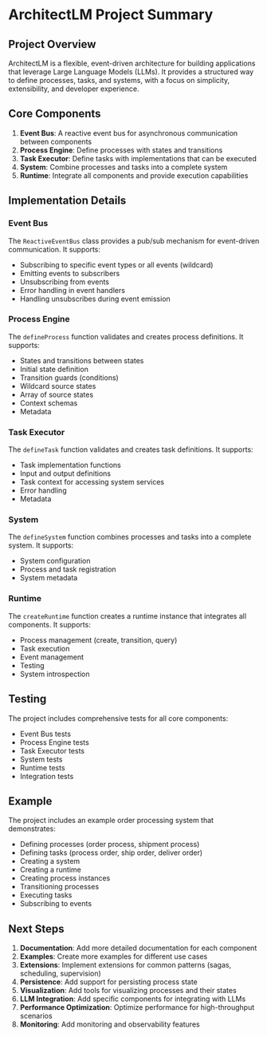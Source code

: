 # ArchitectLM Project Summary

## Project Overview

ArchitectLM is a flexible, event-driven architecture for building applications that leverage Large Language Models (LLMs). It provides a structured way to define processes, tasks, and systems, with a focus on simplicity, extensibility, and developer experience.

## Core Components

1. **Event Bus**: A reactive event bus for asynchronous communication between components
2. **Process Engine**: Define processes with states and transitions
3. **Task Executor**: Define tasks with implementations that can be executed
4. **System**: Combine processes and tasks into a complete system
5. **Runtime**: Integrate all components and provide execution capabilities

## Implementation Details

### Event Bus

The `ReactiveEventBus` class provides a pub/sub mechanism for event-driven communication. It supports:
- Subscribing to specific event types or all events (wildcard)
- Emitting events to subscribers
- Unsubscribing from events
- Error handling in event handlers
- Handling unsubscribes during event emission

### Process Engine

The `defineProcess` function validates and creates process definitions. It supports:
- States and transitions between states
- Initial state definition
- Transition guards (conditions)
- Wildcard source states
- Array of source states
- Context schemas
- Metadata

### Task Executor

The `defineTask` function validates and creates task definitions. It supports:
- Task implementation functions
- Input and output definitions
- Task context for accessing system services
- Error handling
- Metadata

### System

The `defineSystem` function combines processes and tasks into a complete system. It supports:
- System configuration
- Process and task registration
- System metadata

### Runtime

The `createRuntime` function creates a runtime instance that integrates all components. It supports:
- Process management (create, transition, query)
- Task execution
- Event management
- Testing
- System introspection

## Testing

The project includes comprehensive tests for all core components:
- Event Bus tests
- Process Engine tests
- Task Executor tests
- System tests
- Runtime tests
- Integration tests

## Example

The project includes an example order processing system that demonstrates:
- Defining processes (order process, shipment process)
- Defining tasks (process order, ship order, deliver order)
- Creating a system
- Creating a runtime
- Creating process instances
- Transitioning processes
- Executing tasks
- Subscribing to events

## Next Steps

1. **Documentation**: Add more detailed documentation for each component
2. **Examples**: Create more examples for different use cases
3. **Extensions**: Implement extensions for common patterns (sagas, scheduling, supervision)
4. **Persistence**: Add support for persisting process state
5. **Visualization**: Add tools for visualizing processes and their states
6. **LLM Integration**: Add specific components for integrating with LLMs
7. **Performance Optimization**: Optimize performance for high-throughput scenarios
8. **Monitoring**: Add monitoring and observability features 